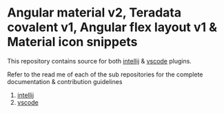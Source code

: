 Angular material v2, Teradata covalent v1, Angular flex layout v1 & Material icon snippets
==========================================================================================

This repository contains source for both [intellij](/intellij) & [vscode](/vscode) plugins.

Refer to the read me of each of the sub repositories for the complete documentation & contribution guidelines

1. [intellij](/intellij)
2. [vscode](/vscode)
